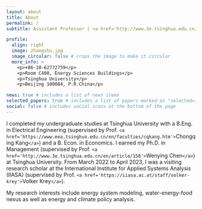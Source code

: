 ```yaml
---
layout: about
title: About
permalink: /
subtitle: Assistant Professor | <a href='http://www.3e.tsinghua.edu.cn/en/'>Institute of Energy, Environment and Economy</a>, <a href='https://www.tsinghua.edu.cn/en/'>Tsinghua University</a>

profile:
  align: right
  image: zhangshu.jpg
  image_circular: false # crops the image to make it circular
  more_info: >
    <p>+86-10-62772759</p>
    <p>Room C400, Energy Sciences Buildings</p>
    <p>Tsinghua University</p>
    <p>Beijing 100084, P.R.China</p>

news: true # includes a list of news items
selected_papers: true # includes a list of papers marked as "selected={true}"
social: false # includes social icons at the bottom of the page
---
```

I completed my undergraduate studies at Tsinghua University with a B.Eng. in Electrical Engineering (supervised by Prof. `<a href='https://www.eea.tsinghua.edu.cn/en/faculties/cqkang.htm'>`Chongqing Kang`</a>`) and a B. Econ. in Economics. I earned my Ph.D. in Management (supervised by Prof. `<a href='http://www.3e.tsinghua.edu.cn/en/article/158'>`Wenying Chen`</a>`) at Tsinghua University. From March 2022 to April 2023, I was a visiting research scholar at the International Institute for Applied Systems Analysis (IIASA) (supervised by Prof. `<a href='https://iiasa.ac.at/staff/volker-krey'>`Volker Krey`</a>`).

My research interests include energy system modeling, water-energy-food nexus as well as energy and climate policy analysis.
